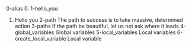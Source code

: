 0-alias
0. <o>
1-hello_you
1. Hello you
2-path
The path to success is to take massive, determined action
3-paths
If the path be beautiful, let us not ask where it leads
4-global_variables
Global variables
5-local_variables
Local variables
6-create_local_variable
Local variable
